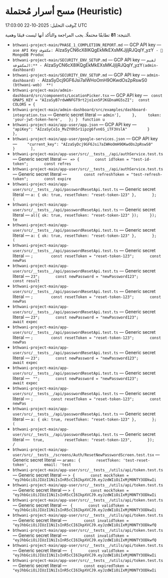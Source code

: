 # مسح أسرار مُحتملة (Heuristic)
وقت التحليل: 2025-10-22 17:03:00Z UTC

النتيجة: **81** تطابقًا محتملًا. يجب المراجعة والتأكد أنها ليست قيمًا وهمية.

- `bthwani-project-main/PHASE_1_COMPLETION_REPORT.md` — GCP API key — `ase API Key مكشوف: `AIzaSyCN6cX8lKQgEkMkEXsMKJjljRJQqlY_yzY` - 🚨 MongoDB Produc`
- `bthwani-project-main/SECURITY_ENV_SETUP.md` — GCP API key — `لقيم المكشوفة:** - `AIzaSyCN6cX8lKQgEkMkEXsMKJjljRJQqlY_yzY` (admin-dashboard) `
- `bthwani-project-main/SECURITY_ENV_SETUP.md` — GCP API key — `admin-dashboard) - `AIzaSyDcj9GF6Jsi7aIWHoOmH9OKwdOs2pRswS0` (bthwani-web)  **ا`
- `bthwani-project-main/admin-dashboard/src/components/LocationPicker.tsx` — GCP API key — ` const GMAPS_KEY = "AIzaSyB7rdwWNFGT9rt2jo1xn5PJKGDnaHG5sZI";  const COLORS = {`
- `bthwani-project-main/admin-dashboard/src/examples/dashboard-integration.tsx` — Generic secret literal — `admin'],     },     token: 'your-jwt-token-here',   }; }  function u`
- `bthwani-project-main/app-user/app.json` — GCP API key — `         "apiKey": "AIzaSyCoIo_MvZY0h5r1ipzg6fvn6S_iTF3VslA"         }       },`
- `bthwani-project-main/app-user/google-services.json` — GCP API key — `    "current_key": "AIzaSyDcj9GF6Jsi7aIWHoOmH9OKwdOs2pRswS0"         }       ],`
- `bthwani-project-main/app-user/src/__tests__/api/authService.test.ts` — Generic secret literal — ` => {       const idToken = "test-id-token";       const refres`
- `bthwani-project-main/app-user/src/__tests__/api/authService.test.ts` — Generic secret literal — `       const refreshToken = "test-refresh-token";       const expire`
- `bthwani-project-main/app-user/src/__tests__/api/passwordResetApi.test.ts` — Generic secret literal — `a: { ok: true, resetToken: "reset-token-123" },       };       (`
- `bthwani-project-main/app-user/src/__tests__/api/passwordResetApi.test.ts` — Generic secret literal — `al({ ok: true, resetToken: "reset-token-123" });     });      te`
- `bthwani-project-main/app-user/src/__tests__/api/passwordResetApi.test.ts` — Generic secret literal — `a: { ok: true, resetToken: "reset-token-123" },       };       (`
- `bthwani-project-main/app-user/src/__tests__/api/passwordResetApi.test.ts` — Generic secret literal — `;        const resetToken = "reset-token-123";       const newPas`
- `bthwani-project-main/app-user/src/__tests__/api/passwordResetApi.test.ts` — Generic secret literal — `23";       const newPassword = "newPassword123";       const result`
- `bthwani-project-main/app-user/src/__tests__/api/passwordResetApi.test.ts` — Generic secret literal — `;        const resetToken = "reset-token-123";       const newPas`
- `bthwani-project-main/app-user/src/__tests__/api/passwordResetApi.test.ts` — Generic secret literal — `23";       const newPassword = "newPassword123";        await expec`
- `bthwani-project-main/app-user/src/__tests__/api/passwordResetApi.test.ts` — Generic secret literal — `;        const resetToken = "reset-token-123";       const newPas`
- `bthwani-project-main/app-user/src/__tests__/api/passwordResetApi.test.ts` — Generic secret literal — `23";       const newPassword = "newPassword123";        await expec`
- `bthwani-project-main/app-user/src/__tests__/api/passwordResetApi.test.ts` — Generic secret literal — ` "";       const newPassword = "newPassword123";        await expec`
- `bthwani-project-main/app-user/src/__tests__/api/passwordResetApi.test.ts` — Generic secret literal — `;        const resetToken = "reset-token-123";       const newPas`
- `bthwani-project-main/app-user/src/__tests__/api/passwordResetApi.test.ts` — Generic secret literal — `a: { ok: true, resetToken: "reset-token-123" },       };       (`
- `bthwani-project-main/app-user/src/__tests__/api/passwordResetApi.test.ts` — Generic secret literal — ` true,         resetToken: "reset-token-123",       });        /`
- `bthwani-project-main/app-user/src/__tests__/screens/Auth/ResetNewPasswordScreen.test.tsx` — Generic secret literal — `arams: {       resetToken: 'test-reset-token',       email: 'test`
- `bthwani-project-main/app-user/src/__tests__/utils/api/token.test.ts` — Generic secret literal — `> {       const mockToken =         "eyJhbGciOiJIUzI1NiIsInR5cCI6IkpXVCJ9.eyJzdWIiOiIxMjM0NTY3ODkwIi`
- `bthwani-project-main/app-user/src/__tests__/utils/api/token.test.ts` — Generic secret literal — `> {       const mockToken =         "eyJhbGciOiJIUzI1NiIsInR5cCI6IkpXVCJ9.eyJzdWIiOiIxMjM0NTY3ODkwIi`
- `bthwani-project-main/app-user/src/__tests__/utils/api/token.test.ts` — Generic secret literal — ` {       const validToken =         "eyJhbGciOiJIUzI1NiIsInR5cCI6IkpXVCJ9.eyJzdWIiOiIxMjM0NTY3ODkwIi`
- `bthwani-project-main/app-user/src/__tests__/utils/api/token.test.ts` — Generic secret literal — `       const invalidToken =         "eyJhbGciOiJIUzI1NiIsInR5cCI6IkpXVCJ9.eyJzdWIiOiIxMjM0NTY3ODkwfQ`
- `bthwani-project-main/app-user/src/__tests__/utils/api/token.test.ts` — Generic secret literal — `       const invalidToken =         "eyJhbGciOiJIUzI1NiIsInR5cCI6IkpXVCJ9.eyJzdWIiOiIxMjM0NTY3ODkwfQ`
- `bthwani-project-main/app-user/src/__tests__/utils/api/token.test.ts` — Generic secret literal — ` {       const validToken =         "eyJhbGciOiJIUzI1NiIsInR5cCI6IkpXVCJ9.eyJzdWIiOiIxMjM0NTY3ODkwIi`
- `bthwani-project-main/app-user/src/__tests__/utils/api/token.test.ts` — Generic secret literal — `       const expiredToken =         "eyJhbGciOiJIUzI1NiIsInR5cCI6IkpXVCJ9.eyJzdWIiOiIxMjM0NTY3ODkwIi`

